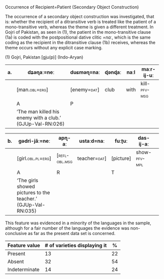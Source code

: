 Occurrence of Recipient=Patient (Secondary Object Construction)

The occurrence of a secondary object construction was investigated, that
is: whether the recipient of a ditransitive verb is treated like the
patient of a mono-transitive verb, whereas the theme is given a
different treatment. In Gojri of Pakistan, as seen in (1), the patient
in the mono-transitive clause (1a) is coded with the postpositional
dative clitic *=naː*, which is the same coding as the recipient in the
ditransitive clause (1b) receives, whereas the theme occurs without any
explicit case marking.

(1) <span id="_Ref12281344" class="anchor"></span>Gojri, Pakistan
    \[gju(p)\] (Indo-Aryan)

| a.  | dʑəɳaː=neː                                                                                                  | duɕməɳ=naː                                                  | ɖənɖaː | naːl | maːr-ij-uː                                                 |
|-----|-------------------------------------------------------------------------------------------------------------|-------------------------------------------------------------|--------|------|------------------------------------------------------------|
|     | \[man.<span style="font-variant:small-caps;">obl</span>=<span style="font-variant:small-caps;">erg\]</span> | \[enemy=<span style="font-variant:small-caps;">dat\]</span> | club   | with | kill-<span style="font-variant:small-caps;">pfv-msg</span> |
|     | A                                                                                                           | P                                                           |        |      |                                                            |
|     | ‘The man killed his enemy with a club.’ (GJUp-Val-RN:026)                                                   |

| b.  | gədri-jãː=neː                                                                                                   | apɳ-aː                                                       | ustaːd=naː                                                  | fuːʈuː      | das-ij-aː                                                  |     |
|-----|-----------------------------------------------------------------------------------------------------------------|--------------------------------------------------------------|-------------------------------------------------------------|-------------|------------------------------------------------------------|-----|
|     | \[girl.<span style="font-variant:small-caps;">obl.pl</span>=<span style="font-variant:small-caps;">erg\]</span> | <span style="font-variant:small-caps;">\[refl-obl.msg</span> | teacher=<span style="font-variant:small-caps;">dat\]</span> | \[picture\] | show-<span style="font-variant:small-caps;">pfv-mpl</span> |     |
|     | A                                                                                                               | R                                                            |                                                             | T           |                                                            |     |
|     | ‘The girls showed pictures to the teacher.’ (GJUp-Val-RN:035)                                                   |

This feature was evidenced in a minority of the languages in the sample,
although for a fair number of the languages the evidence was
non-conclusive as far as the present data set is concerned.

| Feature value | \# of varieties displaying it | %   |
|---------------|-------------------------------|-----|
| Present       | 13                            | 22  |
| Absent        | 32                            | 54  |
| Indeterminate | 14                            | 24  |


